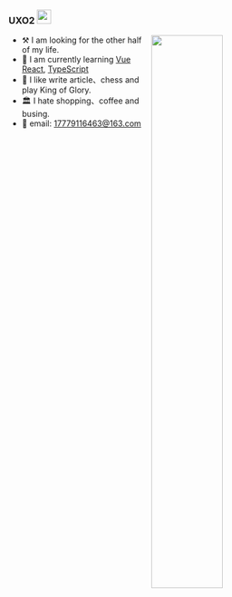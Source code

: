### UXO2  <img src="https://media.giphy.com/media/hvRJCLFzcasrR4ia7z/giphy.gif" width="25px">


<img src="https://github-readme-stats.vercel.app/api?username=uxo2&show_icons=true&hide_border=false&theme=gotham&langs_count=8&custom_title=uxo2's Github cashbook" width="50%" align="right" />

- :hammer_and_pick: I am looking for the other half of my life.
- :lemon: I am currently learning [Vue][1] [React][2], [TypeScript][3]
- :grapes: I like write article、chess and play King of Glory.
- :classical_building: I hate shopping、coffee and busing.
- :orange: email: 17779116463@163.com

[1]: https://v3.vuejs.org/guide/introduction.html
[2]: https://reactjs.org/
[3]: https://www.tslang.cn/
[4]: https://www.nervos.org/
[5]: https://github.com/topics/pw-sdk
[7]: https://www.nervos.org/

